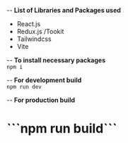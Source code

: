 -- <b>List of Libraries and Packages used</b>
- React.js
- Redux.js /Tookit
- Tailwindcss
- Vite


-- <b>To install necessary packages</b><br>
```npm i```

-- <b>For development build</b><br>
```npm run dev```


-- <b>For production build</b><br>
<h1> ```npm run build``` </h1>